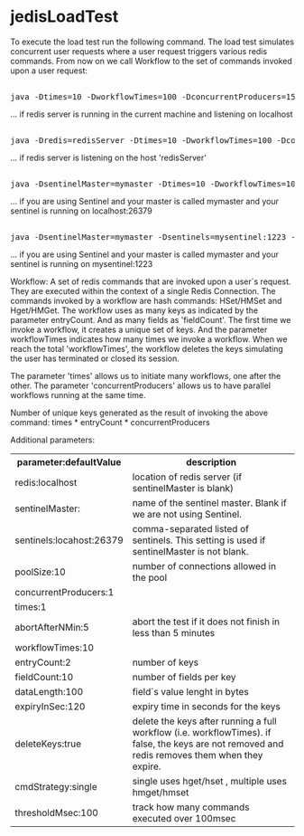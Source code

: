 # jedisLoadTest

To execute the load test run the following command. The load test simulates concurrent user requests where a user request triggers various redis commands. From now
on we call Workflow to the set of commands invoked upon a user request:

<pre>  
java -Dtimes=10 -DworkflowTimes=100 -DconcurrentProducers=150 -DpoolSize=150 -DentryCount=1 -DfieldCount=10 -jar target/spring-data-jedis-0.0.1-SNAPSHOT.jar 
</pre>

   ... if redis server is running in the current machine and listening on localhost
   
<pre>  
java -Dredis=redisServer -Dtimes=10 -DworkflowTimes=100 -DconcurrentProducers=150 -DpoolSize=150 -DentryCount=1 -DfieldCount=10 -jar target/spring-data-jedis-0.0.1-SNAPSHOT.jar 
</pre>
   
   ... if redis server is listening on the host 'redisServer'
   
<pre>  
java -DsentinelMaster=mymaster -Dtimes=10 -DworkflowTimes=100 -DconcurrentProducers=150 -DpoolSize=150 -DentryCount=1 -DfieldCount=10 -jar target/spring-data-jedis-0.0.1-SNAPSHOT.jar 
</pre>

   ... if you are using Sentinel and your master is called mymaster and your sentinel is running on localhost:26379
   
<pre>  
java -DsentinelMaster=mymaster -Dsentinels=mysentinel:1223 -Dtimes=10 -DworkflowTimes=100 -DconcurrentProducers=150 -DpoolSize=150 -DentryCount=1 -DfieldCount=10 -jar target/spring-data-jedis-0.0.1-SNAPSHOT.jar 
</pre>

   ... if you are using Sentinel and your master is called mymaster and your sentinel is running on mysentinel:1223
   
   

Workflow: A set of redis commands that are invoked upon a user´s request. They are executed within the context of a single Redis Connection.
The commands invoked by a workflow are hash commands: HSet/HMSet and Hget/HMGet. The workflow uses as many keys as indicated by the parameter entryCount.
And as many fields as 'fieldCount'.
The first time we invoke a workflow, it creates a unique set of keys. 
And the parameter workflowTimes indicates how many times we invoke a workflow. When we reach the total 'workflowTimes', the workflow deletes the keys simulating the 
user has terminated or closed its session.

The parameter 'times' allows us to initiate many workflows, one after the other.
The parameter 'concurrentProducers' allows us to have parallel workflows running at the same time.

Number of unique keys generated as the result of invoking the above command: times * entryCount * concurrentProducers

Additional parameters:<br>

<table>
<tr><th>parameter:defaultValue</th><th>description</th></tr>
<tr><td>redis:localhost </td><td>      location of redis server (if sentinelMaster is blank)  </td>
<tr><td>sentinelMaster:   </td><td> name of the sentinel master. Blank if we are not using Sentinel. </td>
<tr><td>sentinels:locahost:26379</td><td>comma-separated listed of sentinels. This setting is used if sentinelMaster is not blank. </td>    
<tr><td>poolSize:10       </td><td>    number of connections allowed in the pool </td>
<tr><td>concurrentProducers:1</td><td></td>
<tr><td>times:1</td><td></td>
<tr><td>abortAfterNMin:5  </td><td>    abort the test if it does not finish in less than 5 minutes</td>
<tr><td>workflowTimes:10     </td><td></td>
<tr><td>entryCount:2        </td><td>  number of keys</td>
<tr><td>fieldCount:10       </td><td>  number of fields per key</td>
<tr><td>dataLength:100      </td><td>  field´s value lenght in bytes</td>
<tr><td>expiryInSec:120     </td><td>  expiry time in seconds for the keys</td>
<tr><td>deleteKeys:true  </td><td>     delete the keys after running a full workflow (i.e. workflowTimes). if false, the keys are not removed and redis removes them when they expire.</td>
<tr><td>cmdStrategy:single  </td><td>  single uses hget/hset , multiple uses hmget/hmset</td>
<tr><td>thresholdMsec:100     </td><td>track how many commands executed over 100msec</td>
</table>

